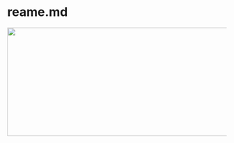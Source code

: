 # reame.md

<img src="https://github.com/GaganChaudhary6378/reame.md/blob/main/github%20gif.gif" width="800" height="250"/>
